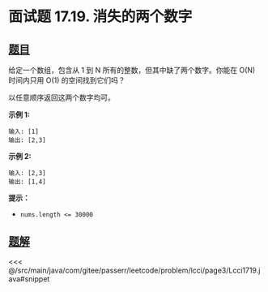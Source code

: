 # 面试题 17.19. 消失的两个数字

## [题目](https://leetcode.cn/problems/missing-two-lcci/)
给定一个数组，包含从 1 到 N 所有的整数，但其中缺了两个数字。你能在 O(N) 时间内只用 O(1) 的空间找到它们吗？

以任意顺序返回这两个数字均可。

**示例 1:**

    输入: [1]
    输出: [2,3]

**示例 2:**

    输入: [2,3]
    输出: [1,4]

**提示：**

* `nums.length <= 30000`


## [题解](https://github.com/PasseRR/JavaLeetCode/blob/master/src/main/java/com/gitee/passerr/leetcode/problem/lcci/page3/Lcci1719.java)

<<< @/src/main/java/com/gitee/passerr/leetcode/problem/lcci/page3/Lcci1719.java#snippet
